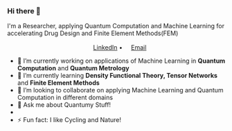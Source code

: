 ### Hi there 👋

I'm a Researcher, applying Quantum Computation and Machine Learning for accelerating Drug Design and Finite Element Methods(FEM)

<p align="center">
  <a href="https://www.linkedin.com/in/farhad-abdi/"><img src="https://img.icons8.com/color/96/000000/linkedin-circled.png" height="16"/>LinkedIn</a> •
  <a href="mailto:qai.abdi@gmail.com"><img src="https://img.icons8.com/color/96/000000/email.png" height="16"/>Email</a>
</p>

- 🔭 I’m currently working on applications of Machine Learning in **Quantum Computation** and **Quantum Metrology**
- 🌱 I’m currently learning **Density Functional Theory, Tensor Networks** and **Finite Element Methods**
- 👯 I’m looking to collaborate on applying Machine Learning and Quantum Computation in different domains
- 💬 Ask me about Quantumy Stuff!
- 
- ⚡ Fun fact: I like Cycling and Nature!
